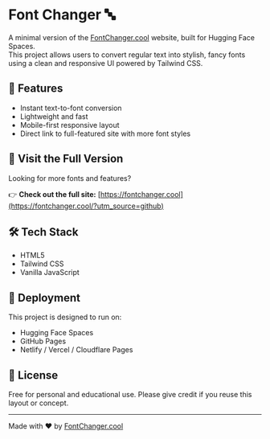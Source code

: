 # Font Changer 🔤

A minimal version of the [FontChanger.cool](https://fontchanger.cool/) website, built for Hugging Face Spaces.  
This project allows users to convert regular text into stylish, fancy fonts using a clean and responsive UI powered by Tailwind CSS.

## 🚀 Features

- Instant text-to-font conversion
- Lightweight and fast
- Mobile-first responsive layout
- Direct link to full-featured site with more font styles

## 🔗 Visit the Full Version

Looking for more fonts and features?

👉 **Check out the full site:** [https://fontchanger.cool](https://fontchanger.cool/?utm_source=github)

## 🛠️ Tech Stack

- HTML5
- Tailwind CSS
- Vanilla JavaScript

## 📁 Deployment

This project is designed to run on:
- Hugging Face Spaces
- GitHub Pages
- Netlify / Vercel / Cloudflare Pages

## 📄 License

Free for personal and educational use. Please give credit if you reuse this layout or concept.

---

Made with ❤️ by [FontChanger.cool](https://fontchanger.cool/)
